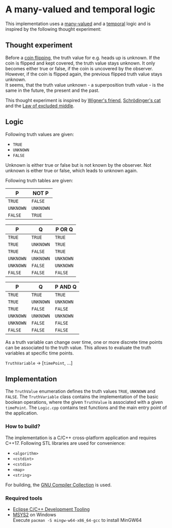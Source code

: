 # A many-valued and temporal logic

This implementation uses a [many-valued](https://en.wikipedia.org/wiki/Many-valued_logic) and a [temporal](https://en.wikipedia.org/wiki/Temporal_logic) logic and is inspired by the following thought experiment:

## Thought experiment
Before a [coin flipping](https://en.wikipedia.org/wiki/Coin_flipping), the truth value for e.g. heads up is unknown. If the coin is flipped and kept covered, the truth value stays unknown. It only becomes either true or false, if the coin is uncovered by the observer. However, if the coin is flipped again, the previous flipped truth value stays unknown.  
It seems, that the truth value unknown - a superposition truth value - is the same in the future, the present and the past.

This thought experiment is inspired by [Wigner's friend](https://en.wikipedia.org/wiki/Wigner%27s_friend), [Schrödinger's cat](https://en.wikipedia.org/wiki/Schr%C3%B6dinger%27s_cat) and the [Law of excluded middle](https://en.wikipedia.org/wiki/Law_of_excluded_middle).

## Logic

Following truth values are given:

- `TRUE`
- `UNKNOWN`
- `FALSE`

Unknown is either true or false but is not known by the observer. Not unknown is either true or false, which leads to unknown again.

Following truth tables are given:

| P         | NOT P     |
|-----------|-----------|
| `TRUE`    | `FALSE`   |
| `UNKNOWN` | `UNKNOWN` |
| `FALSE`   | `TRUE`    |

| P         | Q         | P OR Q    |
|-----------|-----------|-----------|
| `TRUE`    | `TRUE`    | `TRUE`    |
| `TRUE`    | `UNKNOWN` | `TRUE`    |
| `TRUE`    | `FALSE`   | `TRUE`    |
| `UNKNOWN` | `UNKNOWN` | `UNKNOWN` |
| `UNKNOWN` | `FALSE`   | `UNKNOWN` |
| `FALSE`   | `FALSE`   | `FALSE`   |

| P         | Q         | P AND Q   |
|-----------|-----------|-----------|
| `TRUE`    | `TRUE`    | `TRUE`    |
| `TRUE`    | `UNKNOWN` | `UNKNOWN` |
| `TRUE`    | `FALSE`   | `FALSE`   |
| `UNKNOWN` | `UNKNOWN` | `UNKNOWN` |
| `UNKNOWN` | `FALSE`   | `FALSE`   |
| `FALSE`   | `FALSE`   | `FALSE`   |

As a truth variable can change over time, one or more discrete time points can be associated to the truth value. This allows to evaluate the truth variables at specific time points.

`TruthVariable` -> [`timePoint`, ...]

## Implementation

The `TruthValue` enumeration defines the truth values `TRUE`, `UNKNOWN` and `FALSE`. The `TruthVariable` class contains the implementation of the basic boolean operations, where the given `TruthValue` is associated with a given `timePoint`. The `Logic.cpp` contains test functions and the main entry point of the application.

### How to build?

The implementation is a C/C++ cross-platform application and requires C++17. Following STL libraries are used for convenience:

- `<algorithm>`
- `<cstdint>`
- `<cstdio>`
- `<map>`
- `<string>`

For building, the [GNU Compiler Collection](https://gcc.gnu.org/) is used.

### Required tools
- [Eclipse C/C++ Development Tooling](https://projects.eclipse.org/projects/tools.cdt)
- [MSYS2](https://www.msys2.org/) on Windows  
  Execute `pacman -S mingw-w64-x86_64-gcc` to install MinGW64

